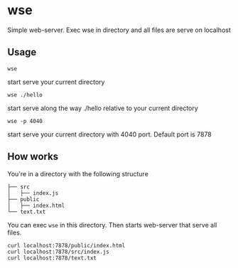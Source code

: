 # wse
Simple web-server. Exec wse in directory and all files are serve on localhost

## Usage
```
wse 
```
start serve your current directory

```
wse ./hello
```
start serve along the way ./hello relative to your current directory

```
wse -p 4040
```
start serve your current directory with 4040 port. Default port is 7878

## How works
You're in a directory with the following structure
```
├── src
│   ├── index.js
├── public
│   ├── index.html
└── text.txt
```
You can exec `wse` in this directory. Then starts web-server that serve all files. 
```
curl localhost:7878/public/index.html
curl localhost:7878/src/index.js
curl localhost:7878/text.txt
```
